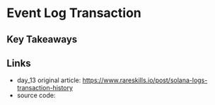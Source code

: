 # Event Log Transaction

## Key Takeaways

## Links

- day_13 original article: https://www.rareskills.io/post/solana-logs-transaction-history
- source code: 

